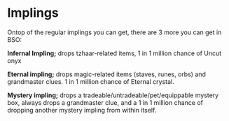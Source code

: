 # Implings

Ontop of the regular implings you can get, there are 3 more you can get in BSO:

**Infernal Impling;** drops tzhaar-related items, 1 in 1 million chance of Uncut onyx

**Eternal impling;** drops magic-related items \(staves, runes, orbs\) and grandmaster clues. 1 in 1 million chance of Eternal crystal.

**Mystery impling;** drops a tradeable/untradeable/pet/equippable mystery box, always drops a grandmaster clue, and a 1 in 1 million chance of dropping another mystery impling from within itself.

